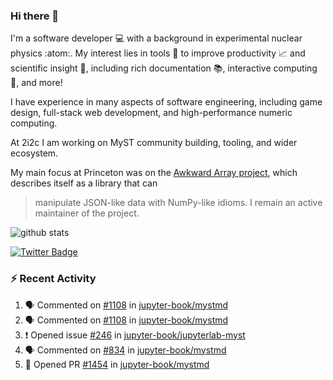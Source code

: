 ### Hi there 👋 

I'm a software developer 💻 with a background in experimental nuclear physics :atom:. My interest lies in tools :wrench: to improve productivity :chart_with_upwards_trend: and scientific insight :telescope:, including rich documentation 📚, interactive computing 🧮, and more! 

I have experience in many aspects of software engineering, including game design, full-stack web development, and high-performance numeric computing. 

At 2i2c I am working on MyST community building, tooling, and wider ecosystem. 

My main focus at Princeton was on the [Awkward Array project](awkward-array.org/), which describes itself as a library that can 
> manipulate JSON-like data with NumPy-like idioms. I remain an active maintainer of the project. 

![github stats](https://github-readme-stats.vercel.app/api?username=agoose77&show_icons=true&hide_rank=true&hide_title=true&bg_color=30,e76445,904e95&text_color=efe3ec&icon_color=efe3ec)
<!--
**agoose77/agoose77** is a ✨ _special_ ✨ repository because its `README.md` (this file) appears on your GitHub profile.

Here are some ideas to get you started:

- 🔭 I’m currently working on ...
- 🌱 I’m currently learning ...
- 👯 I’m looking to collaborate on ...
- 🤔 I’m looking for help with ...
- 💬 Ask me about ...
- 📫 How to reach me: ...
- 😄 Pronouns: ...
- ⚡ Fun fact: ...
-->

[![Twitter Badge](https://img.shields.io/twitter/follow/agoose77?style=flat-square&logo=Twitter&logoColor=white&color=cornflowerblue)](https://twitter.com/agoose77)

### :zap: Recent Activity

<!--START_SECTION:activity-->
1. 🗣 Commented on [#1108](https://github.com/jupyter-book/mystmd/issues/1108#issuecomment-2283934398) in [jupyter-book/mystmd](https://github.com/jupyter-book/mystmd)
2. 🗣 Commented on [#1108](https://github.com/jupyter-book/mystmd/issues/1108#issuecomment-2283933641) in [jupyter-book/mystmd](https://github.com/jupyter-book/mystmd)
3. ❗ Opened issue [#246](https://github.com/jupyter-book/jupyterlab-myst/issues/246) in [jupyter-book/jupyterlab-myst](https://github.com/jupyter-book/jupyterlab-myst)
4. 🗣 Commented on [#834](https://github.com/jupyter-book/mystmd/issues/834#issuecomment-2283900071) in [jupyter-book/mystmd](https://github.com/jupyter-book/mystmd)
5. 💪 Opened PR [#1454](https://github.com/jupyter-book/mystmd/pull/1454) in [jupyter-book/mystmd](https://github.com/jupyter-book/mystmd)
<!--END_SECTION:activity-->
